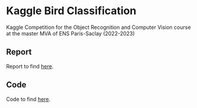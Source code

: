 # Kaggle Bird Classification
Kaggle Competition for the Object Recognition and Computer Vision course at the master MVA of ENS Paris-Saclay (2022-2023)

## Report
Report to find [here](https://github.com/AmbroiseOdonnat/Kaggle-Bird-Classification/blob/main/report.pdf).

## Code
Code to find [here](https://github.com/AmbroiseOdonnat/Kaggle-Bird-Classification/blob/main/main.ipynb).
